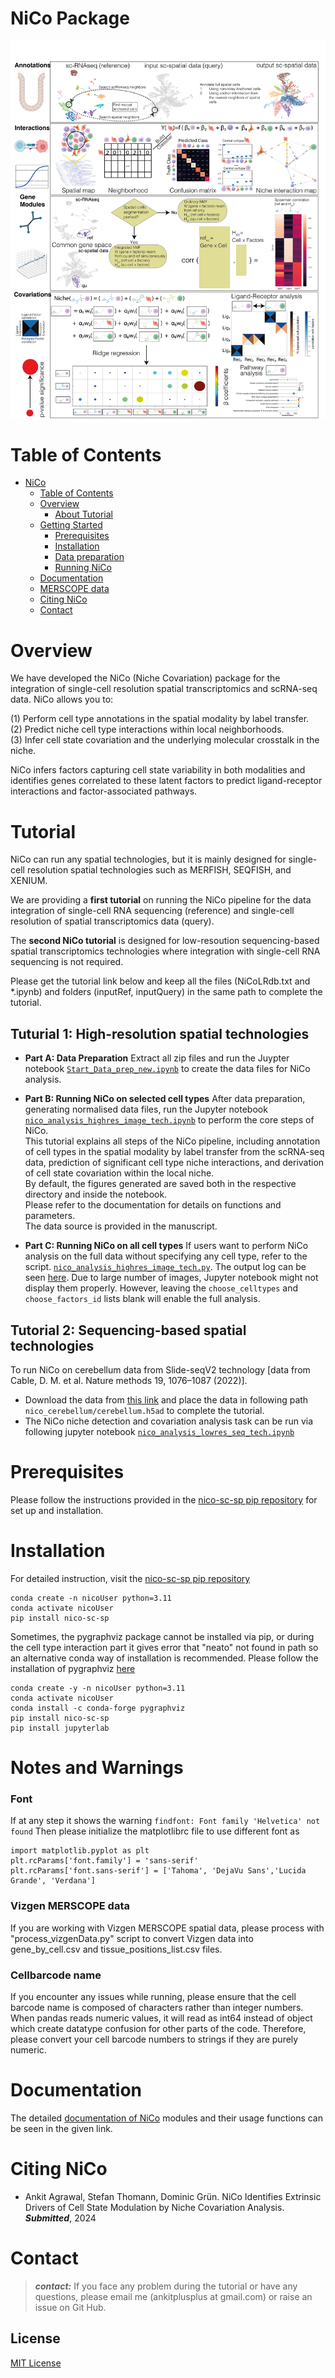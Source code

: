 # NiCo Package

<div align="center">

<img src="Figure1old.png" width="640px" />

</div>

# Table of Contents

-   [NiCo](#nico)
    -   [Table of Contents](#table-of-contents)
    -   [Overview](#overview)
        -   [About Tutorial](#background)
    -   [Getting Started](#getting-started)
        -   [Prerequisites](#prerequisites)
        -   [Installation](#installation)
        -   [Data preparation](#preparation-NiCo)
        -   [Running NiCo](#running-NiCo)
    -   [Documentation](#documentation)
    -   [MERSCOPE data](#Vizgen-MERSCOPE-data)
    -   [Citing NiCo](#citing-nico)
    -   [Contact](#contact)

# Overview

We have developed the NiCo (Niche Covariation) package for the integration of single-cell resolution spatial transcriptomics and scRNA-seq data. NiCo allows you to:

(1) Perform cell type annotations in the spatial modality by label transfer. <br>
(2) Predict niche cell type interactions within local neighborhoods.  <br>
(3) Infer cell state covariation and the underlying molecular crosstalk in the niche. 

NiCo infers factors capturing cell state variability in both modalities and identifies genes correlated to these latent factors to predict ligand-receptor interactions and factor-associated pathways.

# Tutorial
NiCo can run any spatial technologies, but it is mainly designed for single-cell resolution spatial technologies such as MERFISH, SEQFISH, and XENIUM. 

We are providing a **first tutorial** on running the NiCo pipeline for the data integration of single-cell RNA sequencing (reference) and single-cell resolution of spatial transcriptomics data (query). 

The **second NiCo tutorial** is designed for low-resoution sequencing-based spatial transcriptomics technologies where integration with single-cell RNA sequencing is not required. 

Please get the tutorial link below and keep all the files (NiCoLRdb.txt and *.ipynb) and folders (inputRef, inputQuery) in the same path to complete the tutorial. 


## Tuturial 1: High-resolution spatial technologies

* **Part A: Data Preparation** 
Extract all zip files and run the Juypter notebook [``Start_Data_prep_new.ipynb``](Start_Data_prep_new.ipynb) to create the data files for NiCo analysis. 

* **Part B: Running NiCo on selected cell types**
After data preparation, generating normalised data files, run the Jupyter notebook [``nico_analysis_highres_image_tech.ipynb``](nico_analysis_highres_image_tech.ipynb) to perform the core steps of NiCo. <br>
This tutorial explains all steps of the NiCo pipeline, including annotation of cell types in the spatial modality by label transfer from the scRNA-seq data, prediction of significant cell type niche interactions, and derivation of cell state covariation within the local niche.  <br>
By default, the figures generated are saved both in the respective directory and inside the notebook. <br>
Please refer to the documentation for details on functions and parameters. <br>
The data source is provided in the manuscript. 

* **Part C: Running NiCo on all cell types**
If users want to perform NiCo analysis on the full data without specifying any cell type, refer to the script. [``nico_analysis_highres_image_tech.py``](nico_analysis_highres_image_tech.py). The output log can be seen [here](log_output.txt). Due to large number of images, Jupyter notebook might not display them properly. However, leaving the ``choose_celltypes`` and ``choose_factors_id`` lists blank will enable the full analysis.

## Tutorial 2: Sequencing-based spatial technologies 
To run NiCo on cerebellum data from Slide-seqV2 technology [data from Cable, D. M. et al. Nature methods 19, 1076–1087 (2022)]. <br> 
* Download the data from [this link](https://www.dropbox.com/scl/fi/6hxyp2pxpxalw9rfirby6/nico_cerebellum.zip?rlkey=9ye6rsk92uj9648ogjw5ypcum&st=lvc8e366&dl=0)
and place the data in following path ``nico_cerebellum/cerebellum.h5ad`` to complete the tutorial.  
* The NiCo niche detection and covariation analysis task can be run via following jupyter notebook [``nico_analysis_lowres_seq_tech.ipynb``](nico_analysis_lowres_seq_tech.ipynb)



# Prerequisites

Please follow the instructions provided in the [nico-sc-sp pip repository](https://pypi.org/project/nico-sc-sp/) for set up and installation. 


# Installation
For detailed instruction,  visit the [nico-sc-sp pip repository](https://pypi.org/project/nico-sc-sp/)

``` console
conda create -n nicoUser python=3.11
conda activate nicoUser
pip install nico-sc-sp
```
Sometimes, the pygraphviz package cannot be installed via pip, or during the cell type interaction part it gives error that "neato" not found in path so an alternative conda way of installation is recommended. Please follow the installation of pygraphviz [here](https://pygraphviz.github.io/documentation/stable/install.html)


``` console
conda create -y -n nicoUser python=3.11
conda activate nicoUser
conda install -c conda-forge pygraphviz
pip install nico-sc-sp
pip install jupyterlab
```




# Notes and Warnings 
### Font 
If at any step it shows the warning ```findfont: Font family 'Helvetica' not found```
Then please initialize the matplotlibrc file to use different font as 

```
import matplotlib.pyplot as plt
plt.rcParams['font.family'] = 'sans-serif'
plt.rcParams['font.sans-serif'] = ['Tahoma', 'DejaVu Sans','Lucida Grande', 'Verdana']
```

### Vizgen MERSCOPE data 
If you are working with Vizgen MERSCOPE spatial data, please process with "process_vizgenData.py" script to convert Vizgen data into gene_by_cell.csv and tissue_positions_list.csv files. 

### Cellbarcode name 
If you encounter any issues while running, please ensure that the cell barcode name is composed of characters rather than integer numbers. When pandas reads numeric values, it will read as int64 instead of object which create datatype confusion for other parts of the code. Therefore, please convert your cell barcode numbers to strings if they are purely numeric.


# Documentation 

The detailed [documentation of NiCo](https://nico-sc-sp.readthedocs.io/en/latest/) modules and their usage functions can be seen in the given link. 



# Citing NiCo

-   Ankit Agrawal, Stefan Thomann, Dominic Grün. NiCo Identifies Extrinsic Drivers of Cell State Modulation by Niche Covariation Analysis.
    ***Submitted***, 2024

# Contact

> **_contact:_** If you face any problem during the tutorial or have any questions, please email me (ankitplusplus at gmail.com) or raise an issue on Git Hub. 


## License 
[MIT License](LICENSE)

